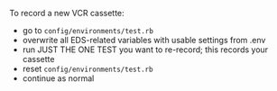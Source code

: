 To record a new VCR cassette:

* go to `config/environments/test.rb`
* overwrite all EDS-related variables with usable settings from .env
* run JUST THE ONE TEST you want to re-record; this records your cassette
* reset `config/environments/test.rb`
* continue as normal

